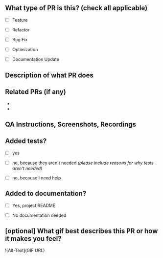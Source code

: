 ## What type of PR is this? (check all applicable)

- [ ] Feature
- [ ] Refactor
- [ ] Bug Fix
- [ ] Optimization
- [ ] Documentation Update


## Description of what PR does



## Related PRs (if any)
-
-


## QA Instructions, Screenshots, Recordings



## Added tests?

- [ ] yes
- [ ] no, because they aren't needed _(please include reasons for why tests aren't needed)_
- [ ] no, because I need help


## Added to documentation?

- [ ] Yes, project README
- [ ] No documentation needed


## [optional] What gif best describes this PR or how it makes you feel?

![Alt-Text](GIF URL)